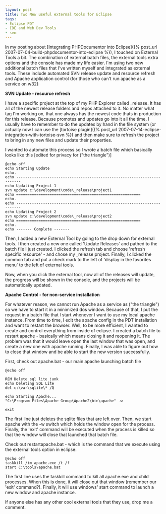 ```yaml
---
layout: post
title: Two New useful external tools for Eclipse
tags:
- Eclipse PDT
- IDE and Web Dev Tools
- svn
---
```


In my posting about [Integrating PHPDocumentor into Eclipse]({% post_url 2007-07-04-build-phpdocumentor-into-eclipse %}), I touched on External Tools a bit.  The combination of external batch files, the external tools extra options and the console has made my life easier.  I'm using two new additional batch files that I've written myself and integrated as external tools.  These include automated SVN release update and resource refresh and Apache application control (for those who can't run apache as a service on w32):

**SVN Update - resource refresh**

I have a specific project at the top of my PHP Explorer called _release.  It has all of the newest release folders and repos attached to it.  No matter what tag I'm working on, that one always has the newest code thats in production for this release.  Because promotes and updates go into it all the time, I usually have to remember to do the updates by hand in the file system (or actually now I can use the [tortoise plugin]({% post_url 2007-07-14-eclipse-integration-with-tortoise-svn %}) and then make sure to refresh the project to bring in any new files and update their properties.

I wanted to automate this process so I wrote a batch file which basically looks like this [edited for privacy for ("the triangle")]

    @echo off
    echo Starting Update
    echo.
    echo ------------------------------------------------------------------------
    echo Updating Project 1
    svn update c:\development\code\_release\project1
    echo ========================================================
    echo.
    echo ------------------------------------------------------------------------
    echo Updating Project 2
    svn update c:\development\code\_release\project2
    echo ========================================================
    echo.
    echo ------- Complete -------

Then, I added a new External Tool by going to the drop down for external tools.  I then created a new one called 'Update Releases' and pathed to the batch file I just created.  I clicked the refresh tab and choose 'refresh specific resource' - and chose my _release project.  Finally, I clicked the common tab and put a check mark to the left of 'display in the favorites menu' to the left of external tools.

Now, when you click the external tool, now all of the releases will update, the progress will be shown in the console, and the projects will be automatically updated.

**Apache Control - for non-service installation**

For whatever reason, we cannot run Apache as a service as ("the triangle") so we have to start it in a minimized dos window.  Because of that, I put the request in a batch file that I start whenever I want to use my local apache instance.  From time to time, I edit the apache config in the PDT installation and want to restart the browser.  Well, to be more efficient, I wanted to create and control everything from inside of eclipse.  I created a batch file to restart apache - basically which means closing it and reopening it.  The problem was that it would leave open the last window that was open, and create a new one with apache running.  Finally, I was able to figure out how to close that window and be able to start the new version successfully.

First, check out apache.bat - our main apache launching batch file
    
    @echo off
    
    REM Delete sql lite junk
    echo Deleting SQL Lite
    del c:\var\sqlite\* /Q
    
    echo Starting Apache...
    "C:\Program Files\Apache Group\Apache2\bin\apache" -w
    
    exit
    
The first line just deletes the sqlite files that are left over.  Then, we start apache with the -w switch which holds the window open for the process.  Finally, the 'exit' command will be executed when the process is killed so that the window will close that launched that batch file.

Check out restartapache.bat - which is the command that we execute using the external tools option in eclipse.
    
    @echo off
    taskkill /im apache.exe /t /f
    start C:\tools\apache.bat

The first line uses the taskkill command to kill all apache.exe and child processes.  When this is done, it will close out that window (remember our 'exit' command?).  Finally, it will use windows' start command to launch a new window and apache instance.

If anyone else has any other cool external tools that they use, drop me a comment.
